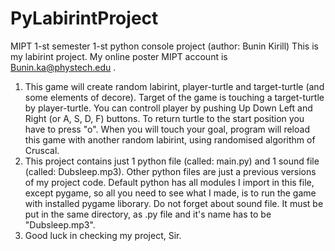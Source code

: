 # PyLabirintProject
MIPT 1-st semester 1-st python console project (author: Bunin Kirill)
This is my labirint project. My online poster MIPT account is Bunin.ka@phystech.edu .
1) This game will create random labirint, player-turtle and target-turtle (and some elements of decore). Target of the game is touching a target-turtle by player-turtle. You can controll player by pushing Up Down Left and Right (or A, S, D, F) buttons. To return turtle to the start position you have to press "o". When you will touch your goal, program will reload this game with another random labirint, using randomised algorithm of Cruscal.
2) This project contains just 1 python file (called: main.py) and 1 sound file (called: Dubsleep.mp3). Other python files are just a previous versions of my project code. Default python has all modules I import in this file, except pygame, so all you need to see what I made, is to run the game with installed pygame liborary. Do not forget about sound file. It must be put in the same directory, as .py file and it's name has to be "Dubsleep.mp3".
3) Good luck in checking my project, Sir.
